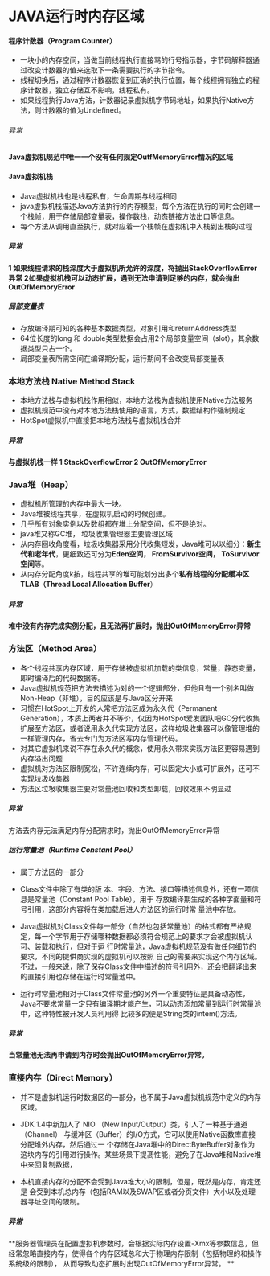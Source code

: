 # JAVA运行时内存区域


#### 程序计数器（Program Counter）
* 一块小的内存空间，当做当前线程执行直接骂的行号指示器，字节码解释器通过改变计数器的值来选取下一条需要执行的字节指令。
* 线程切换后，通过程序计数器恢复到正确的执行位置，每个线程拥有独立的程序计数器，独立存储互不影响，线程私有。
* 如果线程执行Java方法，计数器记录虚拟机字节码地址，如果执行Native方法，则计数器的值为Undefined。

###### 异常 
**Java虚拟机规范中唯一一个没有任何规定OutfMemoryError情况的区域**

#### Java虚拟机栈
* Java虚拟机栈也是线程私有，生命周期与线程相同
* java虚拟机栈描述Java方法执行的内存模型，每个方法在执行的同时会创建一个栈帧，用于存储局部变量表，操作数栈，动态链接方法出口等信息。
* 每个方法从调用直至执行，就对应着一个栈帧在虚拟机中入栈到出栈的过程

##### 异常 

**1 如果线程请求的栈深度大于虚拟机所允许的深度，将抛出StackOverflowError异常
2如果虚拟机栈可以动态扩展，遇到无法申请到足够的内存，就会抛出OutOfMemoryError**

##### 局部变量表
* 存放编译期可知的各种基本数据类型，对象引用和returnAddress类型
* 64位长度的long 和 double类型数据会占用2个局部变量空间（slot），其余数据类型只占一个。
* 局部变量表所需空间在编译期分配，运行期间不会改变局部变量表

### 本地方法栈 Native Method Stack
* 本地方法栈与虚拟机栈作用相似，本地方法栈为虚拟机使用Native方法服务
* 虚拟机规范中没有对本地方法栈使用的语言，方式，数据结构作强制规定
* HotSpot虚拟机中直接把本地方法栈与虚拟机栈合并

##### 异常
**与虚拟机栈一样
1 StackOverflowError
2 OutOfMemoryError**

### Java堆（Heap）
* 虚拟机所管理的内存中最大一块。
* Java堆被线程共享，在虚拟机启动的时候创建。
* 几乎所有对象实例以及数组都在堆上分配空间，但不是绝对。
* java堆又称GC堆， 垃圾收集管理器主要管理区域
* 从内存回收角度看，垃圾收集器采用分代收集短发，Java堆可以以细分：**新生代和老年代**，更细致还可分为**Eden空间， FromSurvivor空间， ToSurvivor空间**等。
* 从内存分配角度k按，线程共享的堆可能划分出多个**私有线程的分配缓冲区 TLAB（Thread Local Allocation Buffer**）
 ##### 异常 
 **堆中没有内存完成实例分配，且无法再扩展时，抛出OutOfMemoryError异常**
 
 ### 方法区（Method Area）
 * 各个线程共享内存区域，用于存储被虚拟机加载的类信息，常量，静态变量，即时编译后的代码数据等。
 * Java虚拟机规范把方法去描述为对的一个逻辑部分，但他且有一个别名叫做Non-Heap（非堆），目的应该是与Java区分开来
 * 习惯在HotSpot上开发的人常把方法区成为永久代（Permanent Generation），本质上两者并不等价，仅因为HotSpot爱发团队吧GC分代收集扩展至方法区，或者说用永久代实现方法区，这样垃圾收集器可以像管理堆的一样管理内存，省去专门为方法区写内存管理代码。
 * 对其它虚拟机来说不存在永久代的概念，使用永久带来实现方法区更容易遇到内存溢出问题
 * 虚拟机对方法区限制宽松，不许连续内存，可以固定大小或可扩展外，还可不实现垃圾收集器
 * 方法区垃圾收集器主要对常量池回收和类型卸载，回收效果不明显过
##### 异常
方法去内存无法满足内存分配需求时，抛出OutOfMemoryError异常

##### 运行常量池（Runtime Constant Pool）
* 属于方法区的一部分
* Class文件中除了有类的版 本、字段、方法、接口等描述信息外，还有一项信息是常量池（Constant Pool Table），用于 存放编译期生成的各种字面量和符号引用，这部分内容将在类加载后进人方法区的运行时常 量池中存放。

* Java虚拟机对Class文件每一部分（自然也包括常量池）的格式都有严格规定，每一个字节用于存储哪种数据都必须符合规范上的要求才会被虚拟机认可、装载和执行，但对于运 行时常量池，Java虚拟机规范没有做任何细节的要求，不同的提供商实现的虚拟机可以按照 自己的需要来实现这个内存区域。不过，一般来说，除了保存Class文件中描述的符号引用外，还会把翻译出来的直接引用也存储在运行时常量池中。

* 运行时常量池相对于Class文件常量池的另外一个重要特征是具备动态性，Java不要求常量一定只有编译期才能产生，可以动态添加常量到运行时常量池中，这种特性被开发人员利用得 比较多的便是String类的intem()方法。

##### 异常
**当常量池无法再申请到内存时会抛出OutOfMemoryError异常。**

### 直接内存（Direct Memory）
* 并不是虚拟机运行时数据区的一部分，也不属于Java虚拟机规范中定义的内存区域。

* JDK 1.4中新加人了 NIO （New Input/Output）类，引人了一种基于通道（Channel） 与缓冲区（Buffer）的I/O方式，它可以使用Native函数库直接分配堆外内存，然后通过一 个存储在Java堆中的DirectByteBuffer对象作为这块内存的引用进行操作。某些场景下提髙性能，避免了在Java堆和Native堆中来回复制数据，

* 本机直接内存的分配不会受到Java堆大小的限制，但是，既然是内存，肯定还是 会受到本机总内存（包括RAM以及SWAP区或者分页文件）大小以及处理器寻址空间的限制。

##### 异常
**服务器管理员在配置虚拟机参数时，会根据实际内存设置-Xmx等参数信息，但经常忽略直接内存，使得各个内存区域总和大于物理内存限制（包括物理的和操作系统级的限制）， 从而导致动态扩展时出现OutOfMemoryError异常。
**


